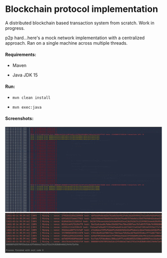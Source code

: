 # Blockchain protocol implementation

A distributed blockchain based transaction system from scratch. Work in progress.

p2p hard...here's a mock network implementation with a centralized approach. Ran on a single machine across multiple threads.

#### Requirements:

  * Maven
  
  * Java JDK 15

#### Run:

* `mvn clean install`

* `mvn exec:java`

#### Screenshots:

<img src="img/mocknet_ss.png" width="700px">
<img src="img/mining_ss.png" width="700px">
